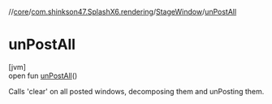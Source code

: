 //[core](../../../index.md)/[com.shinkson47.SplashX6.rendering](../index.md)/[StageWindow](index.md)/[unPostAll](un-post-all.md)

# unPostAll

[jvm]\
open fun [unPostAll](un-post-all.md)()

Calls 'clear' on all posted windows, decomposing them and unPosting them.
